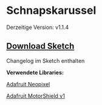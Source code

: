 #  Schnapskarussel
Derzeitige Version: v1.1.4




## [Download Sketch](https://github.com/Jackjan4/Schnapskarussel/archive/master.zip)

Changelog im Sketch enthalten


**Verwendete Libraries:**

[Adafruit Neopixel](https://github.com/adafruit/Adafruit_NeoPixel)

[Adafruit MotorShield v1](https://github.com/adafruit/Adafruit-Motor-Shield-library)
